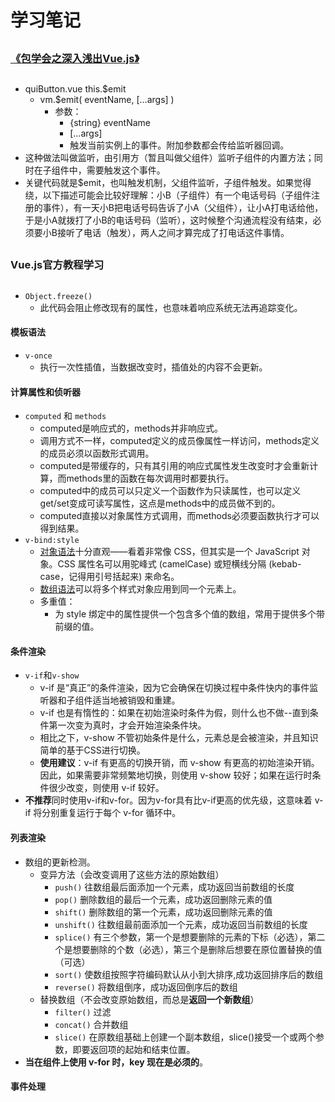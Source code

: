 #	学习笔记
##
###	 [《包学会之深入浅出Vue.js》](https://cloud.tencent.com/developer/column/1930?fromSource=waitui)
##
*	quiButton.vue  	this.$emit	
	*	vm.$emit( eventName, […args] )
		* 参数：
			* {string} eventName
			* [...args]
			* 触发当前实例上的事件。附加参数都会传给监听器回调。
*	 这种做法叫做监听，由引用方（暂且叫做父组件）监听子组件的内置方法；同时在子组件中，需要触发这个事件。
*	 关键代码就是$emit，也叫触发机制，父组件监听，子组件触发。如果觉得绕，以下描述可能会比较好理解：小B（子组件）有一个电话号码（子组件注册的事件），有一天小B把电话号码告诉了小A（父组件），让小A打电话给他，于是小A就拨打了小B的电话号码（监听），这时候整个沟通流程没有结束，必须要小B接听了电话（触发），两人之间才算完成了打电话这件事情。
##

###	Vue.js官方教程学习
##	
*	`Object.freeze()`
	*	此代码会阻止修改现有的属性，也意味着响应系统无法再追踪变化。

####	模板语法
*	`v-once`
	*	执行一次性插值，当数据改变时，插值处的内容不会更新。

####	计算属性和侦听器
*	`computed` 和 `methods`
	*	computed是响应式的，methods并非响应式。
	*	调用方式不一样，computed定义的成员像属性一样访问，methods定义的成员必须以函数形式调用。
	*	computed是带缓存的，只有其引用的响应式属性发生改变时才会重新计算，而methods里的函数在每次调用时都要执行。
	*	computed中的成员可以只定义一个函数作为只读属性，也可以定义get/set变成可读写属性，这点是methods中的成员做不到的。
	*	computed直接以对象属性方式调用，而methods必须要函数执行才可以得到结果。
*	`v-bind:style`
	*	[对象语法](https://cn.vuejs.org/v2/guide/class-and-style.html#%E5%AF%B9%E8%B1%A1%E8%AF%AD%E6%B3%95-1)十分直观——看着非常像 CSS，但其实是一个 JavaScript 对象。CSS 属性名可以用驼峰式 (camelCase) 或短横线分隔 (kebab-case，记得用引号括起来) 来命名。
	*	[数组语法](https://cn.vuejs.org/v2/guide/class-and-style.html#%E6%95%B0%E7%BB%84%E8%AF%AD%E6%B3%95-1)可以将多个样式对象应用到同一个元素上。
	*	多重值：
		*	为 style 绑定中的属性提供一个包含多个值的数组，常用于提供多个带前缀的值。

####	条件渲染
*	`v-if`和`v-show`
	*	v-if 是“真正”的条件渲染，因为它会确保在切换过程中条件快内的事件监听器和子组件适当地被销毁和重建。
	*	v-if 也是有惰性的：如果在初始渲染时条件为假，则什么也不做--直到条件第一次变为真时，才会开始渲染条件块。
	*	相比之下，v-show 不管初始条件是什么，元素总是会被渲染，并且知识简单的基于CSS进行切换。
	*	**使用建议**：v-if 有更高的切换开销，而 v-show 有更高的初始渲染开销。因此，如果需要非常频繁地切换，则使用 v-show 较好；如果在运行时条件很少改变，则使用 v-if 较好。
*	**不推荐**同时使用v-if和v-for。因为v-for具有比v-if更高的优先级，这意味着 v-if 将分别重复运行于每个 v-for 循环中。

####	列表渲染
*	数组的更新检测。
	*	变异方法（会改变调用了这些方法的原始数组）
		*	`push()`	往数组最后面添加一个元素，成功返回当前数组的长度
		*	`pop()`	删除数组的最后一个元素，成功返回删除元素的值
		*	`shift()`	删除数组的第一个元素，成功返回删除元素的值
		*	`unshift()`	往数组最前面添加一个元素，成功返回当前数组的长度
		*	`splice()`	有三个参数，第一个是想要删除的元素的下标（必选），第二个是想要删除的个数（必选），第三个是删除后想要在原位置替换的值（可选）
		*	`sort()`	使数组按照字符编码默认从小到大排序,成功返回排序后的数组
		*	`reverse()`	将数组倒序，成功返回倒序后的数组
	*	替换数组（不会改变原始数组，而总是**返回一个新数组**）
		*	`filter()`	过滤
		*	`concat()`	合并数组
		*	`slice()`	在原数组基础上创建一个副本数组，slice()接受一个或两个参数，即要返回项的起始和结束位置。
*	**当在组件上使用 v-for 时，key 现在是必须的**。

####	事件处理
